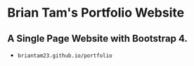 # Brian Tam's Portfolio Website

## A Single Page Website with Bootstrap 4.

* `briantam23.github.io/portfolio`